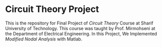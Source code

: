 # Circuit Theory Project

This is the repository for Final Project of *Circuit Theory* Course at Sharif University of Technology. This course was taught by Prof. Mirmohseni at the Department of Electrical Engineering. In this Project, We Implemented *Modified Nodal Analysis* with Matlab.



